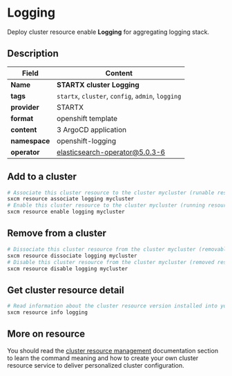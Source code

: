 # Logging

Deploy cluster resource enable **Logging** for aggregating logging stack.

## Description

| Field         | Content                                           |
| ------------- | ------------------------------------------------- |
| **Name**      | **STARTX cluster Logging**                        |
| **tags**      | `startx`, `cluster`, `config`, `admin`, `logging` |
| **provider**  | STARTX                                            |
| **format**    | openshift template                                |
| **content**   | 3 ArgoCD application                              |
| **namespace** | openshift-logging                                 |
| **operator**  | elasticsearch-operator@5.0.3-6                    |

## Add to a cluster

```bash
# Associate this cluster resource to the cluster mycluster (runable resource)
sxcm resource associate logging mycluster
# Enable this cluster resource to the cluster mycluster (running resource)
sxcm resource enable logging mycluster
```

## Remove from a cluster

```bash
# Dissociate this cluster resource from the cluster mycluster (removable resource)
sxcm resource dissociate logging mycluster
# Disable this cluster resource from the cluster mycluster (removed resource)
sxcm resource disable logging mycluster
```

## Get cluster resource detail

```bash
# Read information about the cluster resource version installed into your host (local)
sxcm resource info logging
```

## More on resource

You should read the [cluster resource management](../../4-cluster-resources) documentation section to learn the command
meaning and how to create your own cluster resource service to deliver personalized cluster configuration.
